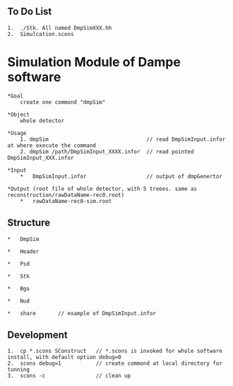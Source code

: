 
##  To Do List

    1.  ./Stk. All named DmpSimXXX.hh
    2.  Simulcation.scons


#   Simulation  Module of Dampe software

    *Goal
        create one commond "dmpSim"

    *Object
        whole detector

    *Usage
        1. dmpSim                               // read DmpSimInput.infor at where execute the command
        2. dmpSim /path/DmpSimInput_XXXX.infor  // read pointed DmpSimInput_XXX.infor

    *Input
        *   DmpSimInput.infor                   // output of dmpGenertor

    *Output (root file of whole detector, with 5 treees. same as reconstruction/rawDataName-rec0.root)
        *   rawDataName-rec0-sim.root

##  Structure

    *   DmpSim

    *   Header

    *   Psd

    *   Stk

    *   Bgo

    *   Nud

    *   share       // example of DmpSimInput.infor

##  Development

    1.  cp *.scons SConstruct   // *.scons is invoked for whole software install, with default option debug=0
    2.  scons debug=1           // create commond at local directory for tunning
    3.  scons -c                // clean up


